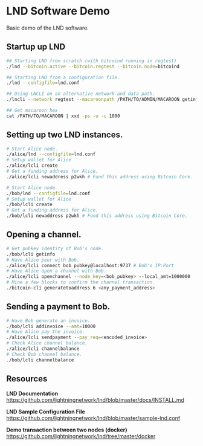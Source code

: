 # LND Software Demo
Basic demo of the LND software.

## Startup up LND
```bash
## Starting LND from scratch (with bitcoind running in regtest)
./lnd --bitcoin.active --bitcoin.regtest --bitcoin.node=bitcoind

## Starting LND from a configuration file.
./lnd --configfile=lnd.conf

## Using LNCLI on an alternative network and data path.
./lncli --network regtest --macaroonpath /PATH/TO/ADMIN/MACAROON getinfo

## Get macaroon hex
cat /PATH/TO/MACAROON | xxd -ps -u -c 1000
```

## Setting up two LND instances.
```bash
# Start Alice node.
./alice/lnd --configfile=lnd.conf
# Setup wallet for Alice
./alice/lcli create
# Get a funding address for Alice.
./alice/lcli newaddress p2wkh # Fund this address using Bitcoin Core.

# Start Alice node.
./bob/lnd --configfile=lnd.conf
# Setup wallet for Alice
./bob/lcli create
# Get a funding address for Alice.
./bob/lcli newaddress p2wkh # Fund this address using Bitcoin Core.
```

## Opening a channel.
```bash
# Get pubkey identity of Bob's node.
./bob/lcli getinfo
# Have Alice peer with Bob.
./alice/lcli connect bob_pubkey@localhost:9737 # Bob's IP:Port
# Have Alice open a channel with Bob.
./alice/lcli openchannel --node_key=<bob_pubkey> --local_amt=1000000
# Mine a few blocks to confirm the channel transaction.
./bitcoin-cli generatetoaddress 6 <any_payment_address>
```

## Sending a payment to Bob.
```bash
# Have Bob generate an invoice.
./bob/lcli addinvoice --amt=10000
# Have Alice pay the invoice.
./alice/lcli sendpayment --pay_req=<encoded_invoice>
# Check Alice channel balance.
./alice/lcli channelbalance
# Check Bob channel balance.
./bob/lcli channelbalance
```

## Resources
**LND Documentation**  
https://github.com/lightningnetwork/lnd/blob/master/docs/INSTALL.md

**LND Sample Configuration File**  
https://github.com/lightningnetwork/lnd/blob/master/sample-lnd.conf

**Demo transaction between two nodes (docker)**  
https://github.com/lightningnetwork/lnd/tree/master/docker

